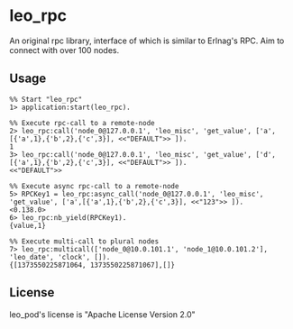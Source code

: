 # **leo_rpc**

An original rpc library, interface of which is similar to Erlnag's RPC. Aim to connect with over 100 nodes.

## Usage

```erl-sh
%% Start "leo_rpc"
1> application:start(leo_rpc).

%% Execute rpc-call to a remote-node
2> leo_rpc:call('node_0@127.0.0.1', 'leo_misc', 'get_value', ['a',[{'a',1},{'b',2},{'c',3}], <<"DEFAULT">> ]).
1
3> leo_rpc:call('node_0@127.0.0.1', 'leo_misc', 'get_value', ['d',[{'a',1},{'b',2},{'c',3}], <<"DEFAULT">> ]).
<<"DEFAULT">>

%% Execute async rpc-call to a remote-node
5> RPCKey1 = leo_rpc:async_call('node_0@127.0.0.1', 'leo_misc', 'get_value', ['a',[{'a',1},{'b',2},{'c',3}], <<"123">> ]).
<0.138.0>
6> leo_rpc:nb_yield(RPCKey1).
{value,1}

%% Execute multi-call to plural nodes
7> leo_rpc:multicall(['node_0@10.0.101.1', 'node_1@10.0.101.2'], 'leo_date', 'clock', []).
{[1373550225871064, 1373550225871067],[]}

```

## License

leo_pod's license is "Apache License Version 2.0"
